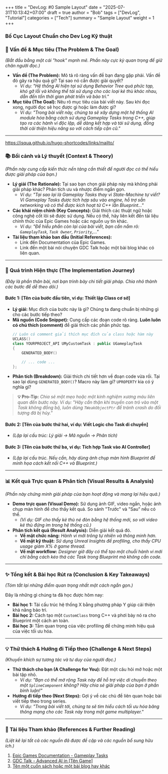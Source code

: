 ﻿+++
title = "DevLog: #0 Sample Layout"
date = "2025-07-31T10:13:42+07:00"
draft = true 
author = "Bob"
tags = ["DevLog", "Tutorial"]
categories = ["Tech"]
summary = "Sample Layout"
weight = 1
+++

### **Bố Cục Layout Chuẩn cho Dev Log Kỹ thuật**

### 🎯 Vấn đề & Mục tiêu (The Problem & The Goal)

*(Bắt đầu bằng một cái "hook" mạnh mẽ. Phần này cực kỳ quan trọng để giữ chân người đọc.)*

* **Vấn đề (The Problem):** Mô tả rõ ràng vấn đề bạn đang gặp phải. Vấn đề đó gây ra hậu quả gì? Tại sao nó cần được giải quyết?
    * *Ví dụ: "Hệ thống AI hiện tại sử dụng Behavior Tree quá phức tạp, khó gỡ lỗi và không thể tái sử dụng cho các loại kẻ thù khác nhau, dẫn đến tốn thời gian phát triển và bảo trì."*
* **Mục tiêu (The Goal):** Nêu rõ mục tiêu của bài viết này. Sau khi đọc xong, người đọc sẽ học được gì hoặc làm được gì?
    * *Ví dụ: "Trong bài viết này, chúng ta sẽ xây dựng một hệ thống AI module hóa bằng cách sử dụng Gameplay Tasks trong C++, giúp tạo ra các hành vi độc lập, dễ dàng kết hợp và tái sử dụng, đồng thời cải thiện hiệu năng so với cách tiếp cận cũ."*

---

https://isqua.github.io/hugo-shortcodes/links/mailto/

### 📚 Bối cảnh và Lý thuyết (Context & Theory)

*(Phần này cung cấp kiến thức nền tảng cần thiết để người đọc có thể hiểu được giải pháp của bạn.)*

* **Lý giải (The Rationale):** Tại sao bạn chọn giải pháp này mà không phải giải pháp khác? Phân tích ưu và nhược điểm ngắn gọn.
    * *Ví dụ: "Tại sao lại là Gameplay Tasks thay vì State-Machine tự viết? Vì Gameplay Tasks được tích hợp sâu vào engine, hỗ trợ sẵn networking và có thể được kích hoạt từ C++ lẫn Blueprint..."*
* **Các khái niệm chính (Key Concepts):** Giải thích các thuật ngữ hoặc công nghệ cốt lõi sẽ được sử dụng. Nếu có thể, hãy liên kết đến tài liệu chính thức của Epic Games hoặc các nguồn uy tín khác.
    * *Ví dụ: "Để hiểu phần còn lại của bài viết, bạn cần nắm rõ: `GameplayTask`, `Task Owner`, `Priority`,..."*
* **Tài liệu tham khảo ban đầu (Initial References):**
    * Link đến Documentation của Epic Games.
    * Link đến một bài nói chuyện GDC Talk hoặc một bài blog khác có liên quan.

---

### 🚀 Quá trình Hiện thực (The Implementation Journey)

*(Đây là phần thân bài, nơi bạn trình bày chi tiết giải pháp. Chia nhỏ thành các bước để dễ theo dõi.)*

#### Bước 1: [Tên của bước đầu tiên, ví dụ: Thiết lập Class cơ sở]

* **Lý giải:** Mục đích của bước này là gì? Chúng ta đang chuẩn bị những gì cho các bước tiếp theo?
* **Mã nguồn (Code Snippet):** Cung cấp các đoạn code rõ ràng. **Luôn luôn có chú thích (comment)** để giải thích các phần phức tạp.
    ```cpp
    // Luôn có comment giải thích mục đích của class hoặc hàm này
    UCLASS()
    class YOURPROJECT_API UMyCustomTask : public UGameplayTask
    {
        GENERATED_BODY()
        
        // ... code ...
    };
    ```
* **Phân tích (Breakdown):** Giải thích chi tiết hơn về đoạn code vừa rồi. Tại sao lại dùng `GENERATED_BODY()`? Macro này làm gì? `UPROPERTY` kia có ý nghĩa gì?

> **💡 Pro-Tip:** *Chia sẻ một mẹo hoặc một kinh nghiệm xương máu liên quan đến bước này. Ví dụ: "Hãy cẩn thận khi truyền con trỏ vào một Task không đồng bộ, luôn dùng `TWeakObjectPtr` để tránh crash do đối tượng đã bị hủy."*

#### Bước 2: [Tên của bước thứ hai, ví dụ: Viết Logic cho Task di chuyển]

* *(Lặp lại cấu trúc: Lý giải -> Mã nguồn -> Phân tích)*

#### Bước 3: [Tên của bước thứ ba, ví dụ: Tích hợp Task vào AI Controller]

* *(Lặp lại cấu trúc. Nếu cần, hãy dùng ảnh chụp màn hình Blueprint để minh họa cách kết nối C++ và Blueprint.)*

---

### 📊 Kết quả Trực quan & Phân tích (Visual Results & Analysis)

*(Phần này chứng minh giải pháp của bạn hoạt động và mang lại hiệu quả.)*

* **Demo trực quan (Visual Demo):** Sử dụng ảnh GIF, video ngắn, hoặc ảnh chụp màn hình để cho thấy kết quả. So sánh "Trước" và "Sau" nếu có thể.
    * *(Ví dụ: GIF cho thấy kẻ thù né đòn bằng hệ thống mới, so với video kẻ thù đứng im trong hệ thống cũ.)*
* **Phân tích kết quả (Result Analysis):** Diễn giải kết quả đó.
    * **Về mặt chức năng:** *Hành vi mới trông tự nhiên và thông minh hơn.*
    * **Về mặt kỹ thuật:** *Sử dụng Unreal Insights để profiling, cho thấy CPU usage giảm X% ở game thread.*
    * **Về mặt workflow:** *Designer giờ đây có thể tạo một chuỗi hành vi mới chỉ bằng cách kéo thả các Task trong Blueprint mà không cần code.*

---

### ✨ Tổng kết & Bài học Rút ra (Conclusion & Key Takeaways)

*(Tóm tắt lại những điểm quan trọng nhất một cách ngắn gọn.)*

Đây là những gì chúng ta đã học được hôm nay:

* **Bài học 1:** Tái cấu trúc hệ thống X bằng phương pháp Y giúp cải thiện khả năng bảo trì.
* **Bài học 2:** Cách tạo một `CustomClass` trong C++ và phơi bày nó ra cho Blueprint một cách an toàn.
* **Bài học 3:** Tầm quan trọng của việc profiling để chứng minh hiệu quả của việc tối ưu hóa.

---

### 💡 Thử thách & Hướng đi Tiếp theo (Challenge & Next Steps)

*(Khuyến khích sự tương tác và tư duy của người đọc.)*

* **Thử thách cho bạn (A Challenge for You):** Đặt một câu hỏi mở hoặc một bài tập nhỏ.
    * *Ví dụ: "Bạn có thể mở rộng Task này để hỗ trợ việc di chuyển theo một `SplineComponent` không? Hãy chia sẻ giải pháp của bạn ở phần bình luận!"*
* **Hướng đi tiếp theo (Next Steps):** Gợi ý về các chủ đề liên quan hoặc bài viết tiếp theo trong series.
    * *Ví dụ: "Trong bài viết tới, chúng ta sẽ tìm hiểu cách tối ưu hóa băng thông mạng cho các Task này trong một game multiplayer."*

---

### 🔗 Tài liệu Tham khảo (References & Further Reading)

*(Liệt kê lại tất cả các nguồn đã được đề cập và các nguồn bổ sung hữu ích.)*

1.  [Epic Games Documentation - Gameplay Tasks](link)
2.  [GDC Talk - Advanced AI in [Tên Game]](link)
3.  [Tên một cuốn sách hoặc một bài blog hay khác](link)
````
